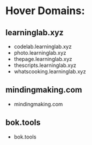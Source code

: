 # Hover Domains: 
## learninglab.xyz
* codelab.learninglab.xyz 
* photo.learninglab.xyz 
* thepage.learninglab.xyz
* thescripts.learninglab.xyz
* whatscooking.learninglab.xyz

## mindingmaking.com
* mindingmaking.com 

## bok.tools
* bok.tools


